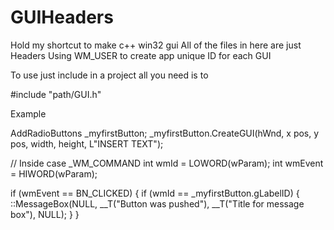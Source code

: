 # GUIHeaders
Hold my shortcut to make c++ win32 gui
All of the files in here are just Headers
Using WM_USER to create app unique ID for each GUI

To use just include in a project all you need is to

#include "path/GUI.h"

Example

AddRadioButtons _myfirstButton;
_myfirstButton.CreateGUI(hWnd, x pos, y pos, width, height, L"INSERT TEXT");


// Inside case _WM_COMMAND
int wmId = LOWORD(wParam);
int wmEvent = HIWORD(wParam);
            
if (wmEvent == BN_CLICKED) {
	if (wmId == _myfirstButton.gLabelID) {
		::MessageBox(NULL, __T("Button was pushed"), __T("Title for message box"), NULL);
	}
}
